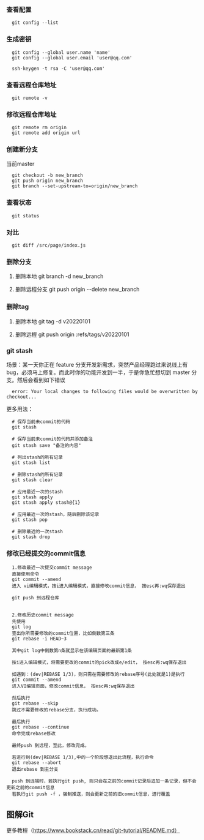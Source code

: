 
### 查看配置

      git config --list

### 生成密钥

      git config --global user.name 'name'
      git config --global user.email 'user@qq.com'

      ssh-keygen -t rsa -C 'user@qq.com'

### 查看远程仓库地址

      git remote -v

### 修改远程仓库地址

      git remote rm origin
      git remote add origin url

### 创建新分支
当前master

      git checkout -b new_branch
      git push origin new_branch
      git branch --set-upstream-to=origin/new_branch

### 查看状态

      git status

### 对比

      git diff /src/page/index.js

### 删除分支

1. 删除本地
      git branch -d new_branch

2. 删除远程分支
      git push origin --delete new_branch

### 删除tag

1. 删除本地
      git tag -d v20220101

2. 删除远程
      git push origin :refs/tags/v20220101

### git stash
场景：某一天你正在 feature 分支开发新需求，突然产品经理跑过来说线上有bug，必须马上修复。而此时你的功能开发到一半，于是你急忙想切到 master 分支。然后会看到如下错误

      error: Your local changes to following files would be overwritten by checkout...
更多用法：
     
      # 保存当前未commit的代码
      git stash

      # 保存当前未commit的代码并添加备注
      git stash save "备注的内容"

      # 列出stash的所有记录
      git stash list

      # 删除stash的所有记录
      git stash clear

      # 应用最近一次的stash
      git stash apply
      git stash apply stash@{1}

      # 应用最近一次的stash，随后删除该记录
      git stash pop

      # 删除最近的一次stash
      git stash drop



### 修改已经提交的commit信息
      1.修改最近一次提交commit message
      直接使用命令 
      git commit --amend 
      进入 vi编辑模式，按i进入编辑模式，直接修改commit信息， 按esc再:wq保存退出

      git push 到远程仓库


      2.修改历史commit message
      先使用
      git log 
      查出你所需要修改的commit位置，比如倒数第三条
      git rebase -i HEAD~3

      其中git log中倒数第n条就显示在该编辑页面的最新第1条

      按i进入编辑模式，将需要更改的commit的pick改成e/edit， 按esc再:wq保存退出

      如遇到：(dev|REBASE 1/3)，则只需在需要修改的rebase序号(此处就是1)是执行
      git commit --amend
      进入VI编辑页面，修改commit信息， 按esc再:wq保存退出

      然后执行
      git rebase --skip
      跳过不需要修改的rebase分支，执行成功。

      最后执行
      git rebase --continue
      命令完成rebase修改

      最终push 到远程，至此，修改完成。

      若进行到(dev|REBASE 1/3),中的一个阶段想退出此流程，执行命令
      git rebase --abort
      退出rebase 到主分支

      push 到远端时，若执行git push, 则只会在之前的commit记录后追加一条记录，但不会更新之前的commit信息
      若执行git push -f ，强制推送，则会更新之前的旧commit信息，进行覆盖

## 图解Git



更多教程（https://www.bookstack.cn/read/git-tutorial/README.md）